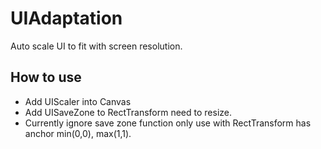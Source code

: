 # UIAdaptation

Auto scale UI to fit with screen resolution.

## How to use
- Add UIScaler into Canvas
- Add UISaveZone to RectTransform need to resize.
- Currently ignore save zone function only use with RectTransform has anchor min(0,0), max(1,1).
